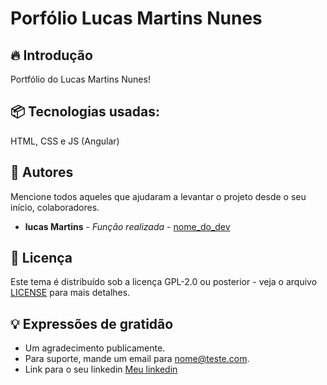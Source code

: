 # Porfólio Lucas Martins Nunes


## 🔥 Introdução

Portfólio do Lucas Martins Nunes!

## 📦 Tecnologias usadas:

HTML, CSS e JS (Angular)

## 👷 Autores

Mencione todos aqueles que ajudaram a levantar o projeto desde o seu início, colaboradores.

* **lucas Martins** - *Função realizada* - [nome_do_dev](https://github.com/link_do_Perfil)

## 📄 Licença

Este tema é distribuído sob a licença GPL-2.0 ou posterior - veja o arquivo [LICENSE](LICENSE) para mais detalhes.


## 💡 Expressões de gratidão

* Um agradecimento publicamente.
* Para suporte, mande um email para nome@teste.com.
* Link para o seu linkedin [Meu linkedin](https://url_do_link)
